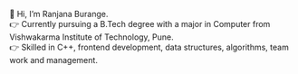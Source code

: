 👋 Hi, I’m Ranjana Burange.</br>
:point_right: Currently pursuing a B.Tech degree with a major in Computer from Vishwakarma Institute of Technology, Pune. </br>
:point_right: Skilled in C++, frontend development, data structures, algorithms, team work and management.


<!---
Ranjana550/Ranjana550 is a ✨ special ✨ repository because its `README.md` (this file) appears on your GitHub profile.
You can click the Preview link to take a look at your changes.
--->
